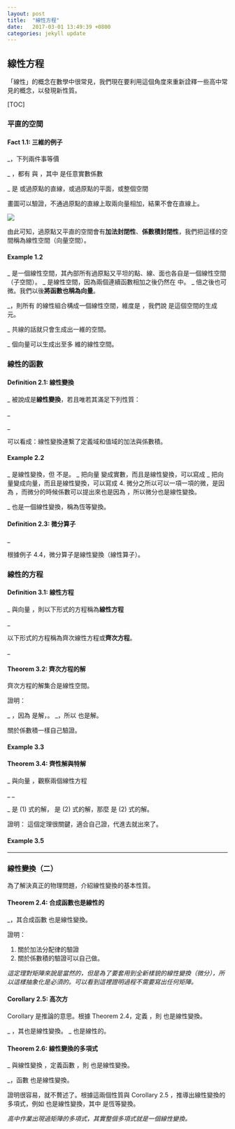```yaml
---
layout: post
title:  "線性方程"
date:   2017-03-01 13:49:39 +0800
categories: jekyll update
---
```

線性方程
-------------

「線性」的概念在數學中很常見，我們現在要利用這個角度來重新詮釋一些高中常見的概念，以發現新性質。

[TOC]

### 平直的空間

#### Fact 1.1: 三維的例子

_<script type="math/tex">V</script>，下列兩件事等價

_<script type="math/tex">\mathbf{a}, \mathbf{b} \in V</script> ，都有 <script type="math/tex">\mathbf{a}+\mathbf{b}\in V</script> 與 <script type="math/tex">k\cdot \mathbf{a} \in V</script>，其中 <script type="math/tex">k</script> 是任意實數係數

_<script type="math/tex">V</script> 是 <script type="math/tex">\{\vec{0}\}</script> 或過原點的直線，或過原點的平面，或整個空間

畫圖可以驗證，不通過原點的直線上取兩向量相加，結果不會在直線上。

![](https://i.imgur.com/gUllnM3.png)

由此可知，過原點又平直的空間會有**加法封閉性**、**係數積封閉性**，我們把這樣的空間稱為線性空間（向量空間）。

#### Example 1.2

_<script type="math/tex">\mathbb{R}^3</script> 是一個線性空間，其內部所有過原點又平坦的點、線、面也各自是一個線性空間（子空間）。
_<script type="math/tex">C</script> 是線性空間，因為兩個連續函數相加之後仍然在 <script type="math/tex">C</script> 中。
_<script type="math/tex">k</script> 倍之後也可微。我們以後**將函數也稱為向量**。

_<script type="math/tex">u,\ v</script>，則所有 <script type="math/tex">u,\ v</script> 的線性組合構成一個線性空間，維度是 <script type="math/tex">2</script>，我們說 <script type="math/tex">u,\ v</script> 是這個空間的生成元。

_<script type="math/tex">u,\ v</script> 共線的話就只會生成出一維的空間。

_<script type="math/tex">n</script> 個向量可以生成出至多 <script type="math/tex">n</script> 維的線性空間。

### 線性的函數

#### Definition 2.1: 線性變換

_<script type="math/tex">\mathcal{L}</script> 被說成是**線性變換**，若且唯若其滿足下列性質：

_<script type="math/tex">\forall \mathbf{a}, \mathbf{b}, \ \ \mathcal{L}(\mathbf{a}+\mathbf{b}) = \mathcal{L}(\mathbf{a})+\mathcal{L}(\mathbf{b})</script>

_<script type="math/tex">\forall \mathbf{a},k, \ \ \mathcal{L}(k\mathbf{a})=k\mathcal{L}(\mathbf{a})</script>

可以看成：線性變換連繫了定義域和值域的加法與係數積。

#### Example 2.2

_<script type="math/tex">f(x)=2x</script> 是線性變換，但 <script type="math/tex">f(x)=2x+1</script> 不是。
_<script type="math/tex">f(x, y) = 2x+3y</script> 把向量 <script type="math/tex">(x, y)</script> 變成實數，而且是線性變換，可以寫成 <script type="math/tex; mode=display">f(\vec{v}) = \begin{bmatrix} 2 & 3\end{bmatrix} \vec{v}</script>
_<script type="math/tex">f(x, y) = (x+y, 2x-y)</script> 把向量變成向量，而且是線性變換，可以寫成<script type="math/tex; mode=display"> f(\vec{v}) = \begin{bmatrix} 1 & 1 \\ 2 & -1 \end{bmatrix} \vec{v} </script>
4. 微分之所以可以一項一項的微，是因為 <script type="math/tex; mode=display">\frac{d}{dx}(f(x)+g(x))=\frac{d}{dx} f(x)+\frac{d}{dx} g(x)</script> ，而微分的時候係數可以提出來也是因為 <script type="math/tex; mode=display"> \frac{d}{dx}(kf(x)) =k\frac{d}{dx}f(x)</script>，所以微分也是線性變換。

_<script type="math/tex">\mathcal{I}(v) = v</script> 也是一個線性變換，稱為恆等變換。

#### Definition 2.3: 微分算子

_<script type="math/tex">\mathcal{D}(f) := \frac{d}{dx}f = f'</script>

根據例子 4.4，微分算子是線性變換（線性算子）。

### 線性的方程

#### Definition 3.1: 線性方程

_<script type="math/tex">\mathcal{L}</script> 與向量 <script type="math/tex">b</script>，則以下形式的方程稱為**線性方程**

_<script type="math/tex">\mathcal{L}(x)=b</script>

以下形式的方程稱為齊次線性方程或**齊次方程**。

_<script type="math/tex">\mathcal{L}(x)=\vec{0}</script>

#### Theorem 3.2: 齊次方程的解

齊次方程的解集合是線性空間。

證明：

_<script type="math/tex">a, \ b</script> ，因為 <script type="math/tex">a, \ b</script> 是解，<script type="math/tex">\mathcal{L}(a)=\mathcal{L}(b)=0</script>。
_<script type="math/tex">\mathcal{L}(a+b)=\mathcal{L}(a)+\mathcal{L}(b)=0</script>，所以 <script type="math/tex">a+b</script> 也是解。

關於係數積一樣自己驗證。

#### Example 3.3

#### Theorem 3.4: 齊性解與特解

_<script type="math/tex">\mathcal{L}</script> 與向量 <script type="math/tex">b</script>，觀察兩個線性方程

_<script type="math/tex">\mathcal{L}(x)=\vec{0}</script>
_<script type="math/tex">\mathcal{L}(x)=b</script>

_<script type="math/tex">\alpha_h</script> 是 (1) 式的解，<script type="math/tex">\alpha_p</script> 是 (2) 式的解，那麼 <script type="math/tex">\alpha_h+\alpha_p</script> 是 (2) 式的解。

證明：
這個定理很關鍵，適合自己證，代進去就出來了。

#### Example 3.5


------------------
### 線性變換（二）

為了解決真正的物理問題，介紹線性變換的基本性質。

#### Theorem 2.4: 合成函數也是線性的

_<script type="math/tex">\mathcal{M}, \ \mathcal{N}</script>，其合成函數 <script type="math/tex">\mathcal{L}(x)=\mathcal{N}(\mathcal{M}(x))</script> 也是線性變換。

證明： 
1. 關於加法分配律的驗證 <script type="math/tex; mode=display">\begin{aligned} \mathcal{L}(a+b) &= \mathcal{N}(\mathcal{M}(a+b)) \\ &=  \mathcal{N}(\mathcal{M}(a)+\mathcal{M}(b))\\ &=\mathcal{N}(\mathcal{M}(a))+\mathcal{N}(\mathcal{M}(b))\\ &= \mathcal{L}(a)+\mathcal{L}(b) \end{aligned}</script>
2. 關於係數積的驗證可以自己做。

*這定理對矩陣來說是當然的，但是為了要套用到全新樣貌的線性變換（微分），所以這樣抽象化是必須的。可以看到這裡證明過程不需要寫出任何矩陣。*

#### Corollary 2.5: 高次方

Corollary 是推論的意思。根據 Theorem 2.4，定義 <script type="math/tex">\mathcal{L}^2(x)=\mathcal{L}(\mathcal{L}(x))</script> ，則 <script type="math/tex">\mathcal{L}^2</script> 也是線性變換。

_<script type="math/tex">\mathcal{L}^n(x)</script> ，其也是線性變換。
_<script type="math/tex">\mathcal{D}^n</script> 也是線性的。

#### Theorem 2.6:  線性變換的多項式

_<script type="math/tex">k</script> 與線性變換 <script type="math/tex">\mathcal{L}</script>，定義函數 <script type="math/tex">\mathcal{M}(x) = k\mathcal{L}(x)</script>，則 <script type="math/tex">\mathcal{M}(x)</script> 也是線性變換。

_<script type="math/tex">\mathcal{M}, \ \mathcal{N}</script>，函數 <script type="math/tex">\mathcal{L}(x)=\mathcal{M}(x)+\mathcal{N}(x) </script> 也是線性變換。

證明很容易，就不贅述了。根據這兩個性質與 Corollary 2.5 ，推導出線性變換的多項式，例如 <script type="math/tex; mode=display"> \mathcal{Q} = a\mathcal{L}^2 + b\mathcal{L}+c\mathcal{I} </script> 也是線性變換，其中 <script type="math/tex">\mathcal{I}</script> 是恆等變換。

*高中作業出現過矩陣的多項式，其實整個多項式就是一個線性變換。*

